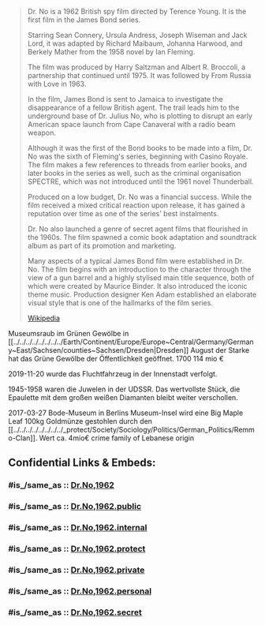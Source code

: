 
> Dr. No is a 1962 British spy film directed by Terence Young. 
> It is the first film in the James Bond series. 
> 
> Starring Sean Connery, Ursula Andress, Joseph Wiseman and Jack Lord, 
> it was adapted by Richard Maibaum, Johanna Harwood, and Berkely Mather from the 1958 novel by Ian Fleming. 
> 
> The film was produced by Harry Saltzman and Albert R. Broccoli, a partnership that continued until 1975. 
> It was followed by From Russia with Love in 1963. 
> 
> In the film, James Bond is sent to Jamaica to investigate the disappearance of a fellow British agent. 
> The trail leads him to the underground base of Dr. Julius No, 
> who is plotting to disrupt an early American space launch from Cape Canaveral with a radio beam weapon.
>
> Although it was the first of the Bond books to be made into a film, 
> Dr. No was the sixth of Fleming's series, beginning with Casino Royale. 
> The film makes a few references to threads from earlier books, and later books in the series as well, such as the criminal organisation SPECTRE, which was not introduced until the 1961 novel Thunderball. 
> 
> Produced on a low budget, Dr. No was a financial success. 
> While the film received a mixed critical reaction upon release, 
> it has gained a reputation over time as one of the series' best instalments. 
> 
> Dr. No also launched a genre of secret agent films that flourished in the 1960s. 
> The film spawned a comic book adaptation and soundtrack album as part of its promotion and marketing.
>
> Many aspects of a typical James Bond film were established in Dr. No. 
> The film begins with an introduction to the character through the view of a gun barrel 
> and a highly stylised main title sequence, both of which were created by Maurice Binder. 
> It also introduced the iconic theme music. 
> Production designer Ken Adam established an elaborate visual style that is one of the hallmarks of the film series.
>
> [Wikipedia](https://en.wikipedia.org/wiki/Dr.%20No%20(film))

Museumsraub im Grünen Gewölbe in [[../../../../../../../../Earth/Continent/Europe/Europe~Central/Germany/Germany~East/Sachsen/counties~Sachsen/Dresden|Dresden]] 
August der Starke hat das Grüne Gewölbe der Öffentlichkeit geöffnet. 1700 
114 mio € 

2019-11-20 wurde das Fluchtfahrzeug in der Innenstadt verfolgt. 

1945-1958 waren die Juwelen in der UDSSR. 
Das wertvollste Stück, die Epaulette mit dem großen weißen Diamanten bleibt weiter verschollen. 

2017-03-27 Bode-Museum in Berlins Museum-Insel wird eine Big Maple Leaf 100kg Goldmünze gestohlen durch den [[../../../../../../../../_protect/Society/Sociology/Politics/German_Politics/Remmo-Clan]]. Wert ca. 4mio€ 
crime family of Lebanese origin 


## Confidential Links & Embeds: 

### #is_/same_as :: [Dr.No,1962](/_Standards/Society/Communication/Media/Movie/Movie-Genre/Thriller-Movie/James_Bond,films/Dr.No,1962.md) 

### #is_/same_as :: [Dr.No,1962.public](/_public/Society/Communication/Media/Movie/Movie-Genre/Thriller-Movie/James_Bond,films/Dr.No,1962.public.md) 

### #is_/same_as :: [Dr.No,1962.internal](/_internal/Society/Communication/Media/Movie/Movie-Genre/Thriller-Movie/James_Bond,films/Dr.No,1962.internal.md) 

### #is_/same_as :: [Dr.No,1962.protect](/_protect/Society/Communication/Media/Movie/Movie-Genre/Thriller-Movie/James_Bond,films/Dr.No,1962.protect.md) 

### #is_/same_as :: [Dr.No,1962.private](/_private/Society/Communication/Media/Movie/Movie-Genre/Thriller-Movie/James_Bond,films/Dr.No,1962.private.md) 

### #is_/same_as :: [Dr.No,1962.personal](/_personal/Society/Communication/Media/Movie/Movie-Genre/Thriller-Movie/James_Bond,films/Dr.No,1962.personal.md) 

### #is_/same_as :: [Dr.No,1962.secret](/_secret/Society/Communication/Media/Movie/Movie-Genre/Thriller-Movie/James_Bond,films/Dr.No,1962.secret.md)

